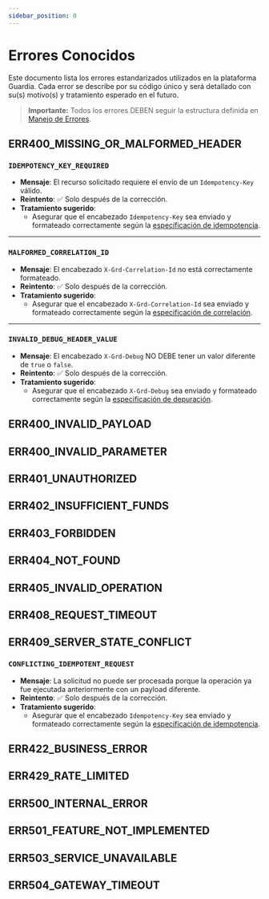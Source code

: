 ```yaml
---
sidebar_position: 0
---
```


# Errores Conocidos

Este documento lista los errores estandarizados utilizados en la plataforma Guardia. Cada error se describe por su código único y será detallado con su(s) motivo(s) y tratamiento esperado en el futuro.

> **Importante:** Todos los errores DEBEN seguir la estructura definida en [Manejo de Errores](./index.md).

## ERR400_MISSING_OR_MALFORMED_HEADER

### `IDEMPOTENCY_KEY_REQUIRED`
- **Mensaje**: El recurso solicitado requiere el envío de un `Idempotency-Key` válido.
- **Reintento**: ✅ Solo después de la corrección.
- **Tratamiento sugerido**:
  - Asegurar que el encabezado `Idempotency-Key` sea enviado y formateado correctamente según la [especificación de idempotencia](../../specifications/restful/http-headers.md#idempotency-key).

---

### `MALFORMED_CORRELATION_ID`
- **Mensaje**: El encabezado `X-Grd-Correlation-Id` no está correctamente formateado.
- **Reintento**: ✅ Solo después de la corrección.
- **Tratamiento sugerido**:
  - Asegurar que el encabezado `X-Grd-Correlation-Id` sea enviado y formateado correctamente según la [especificación de correlación](../../specifications/restful/http-headers.md#x-grd-correlation-id).

---

### `INVALID_DEBUG_HEADER_VALUE`
- **Mensaje**: El encabezado `X-Grd-Debug` NO DEBE tener un valor diferente de `true` o `false`.
- **Reintento**: ✅ Solo después de la corrección.
- **Tratamiento sugerido**:
  - Asegurar que el encabezado `X-Grd-Debug` sea enviado y formateado correctamente según la [especificación de depuración](../../specifications/restful/http-headers.md#x-grd-debug).

## ERR400_INVALID_PAYLOAD

## ERR400_INVALID_PARAMETER

## ERR401_UNAUTHORIZED

## ERR402_INSUFFICIENT_FUNDS

## ERR403_FORBIDDEN

## ERR404_NOT_FOUND

## ERR405_INVALID_OPERATION

## ERR408_REQUEST_TIMEOUT

## ERR409_SERVER_STATE_CONFLICT

### `CONFLICTING_IDEMPOTENT_REQUEST`
- **Mensaje**: La solicitud no puede ser procesada porque la operación ya fue ejecutada anteriormente con un payload diferente.
- **Reintento**: ✅ Solo después de la corrección.
- **Tratamiento sugerido**:
  - Asegurar que el encabezado `Idempotency-Key` sea enviado y formateado correctamente según la [especificación de idempotencia](../../specifications/restful/http-headers.md#idempotency-key).

## ERR422_BUSINESS_ERROR

## ERR429_RATE_LIMITED

## ERR500_INTERNAL_ERROR

## ERR501_FEATURE_NOT_IMPLEMENTED

## ERR503_SERVICE_UNAVAILABLE

## ERR504_GATEWAY_TIMEOUT

